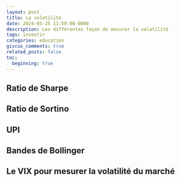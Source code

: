 ```yaml
---
layout: post
title: La volatilité
date: 2024-05-25 11:59:00-0000
description: Les différentes façon de mesurer la volatilité
tags: investir
categories: education
giscus_comments: true
related_posts: false
toc:
  beginning: true
---
```


## Ratio de Sharpe

## Ratio de Sortino

## UPI

## Bandes de Bollinger

## Le VIX pour mesurer la volatilité du marché

